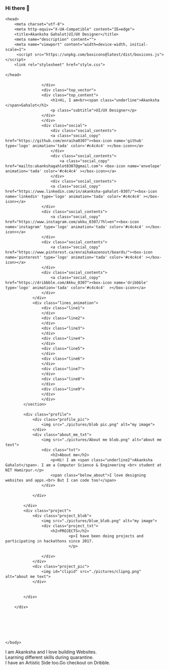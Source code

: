 ### Hi there 👋

<!--
**enraiha0307/enraiha0307** is a ✨ _special_ ✨ repository because its `README.md` (this file) appears on your GitHub profile.

Here are some ideas to get you started:

- 🔭 I’m currently working on ...
- 🌱 I’m currently learning ...
- 👯 I’m looking to collaborate on ...
- 🤔 I’m looking for help with ...
- 💬 Ask me about ...
- 📫 How to reach me: ...
- 😄 Pronouns: ...
- ⚡ Fun fact:
-->

<!DOCTYPE html>
<!--[if gt IE 8]><!--> <html class="no-js" data-theme="light"> <!--<![endif]-->
    <head>
        <meta charset="utf-8">
        <meta http-equiv="X-UA-Compatible" content="IE=edge">
        <title>Akanksha Gahalot|UI/UX Designer</title>
        <meta name="description" content="">
        <meta name="viewport" content="width=device-width, initial-scale=1"> 
         <script src="https://unpkg.com/boxicons@latest/dist/boxicons.js"></script>
        <link rel="stylesheet" href="style.css">
       
    </head>
    
                    </div>
                    <div class="top_vector">
                    <div class="top_content">
                        <h1>Hi, I am<br><span class="underline">Akanksha </span>Gahalot</h1>
                        <p class="subtitle">UI/UX Designer</p>
                    </div>
                    </div> 
                    <div class="social">
                        <div class="social_contents">
                        <a class="social_copy" href="https://github.com/enraiha0307"><box-icon name='github' type='logo' animation='tada' color='#c4c4c4' ></box-icon></a>
                        </div>
                        <div class="social_contents">
                            <a class="social_copy" href="mailto:akankshagahlot0307@gmail.com"> <box-icon name='envelope' animation='tada' color='#c4c4c4' ></box-icon></a>
                        </div>
                        <div class="social_contents">
                        <a class="social_copy" href="https://www.linkedin.com/in/akanksha-gahalot-0307/"><box-icon name='linkedin' type='logo' animation='tada' color='#c4c4c4' ></box-icon></a>
                    </div>
                    <div class="social_contents">
                        <a class="social_copy" href="https://www.instagram.com/akku_0307/?hl=en"><box-icon name='instagram' type='logo' animation='tada' color='#c4c4c4' ></box-icon></a>
                    </div>
                    <div class="social_contents">
                        <a class="social_copy" href="https://www.pinterest.ca/enraihakazenost/boards/"><box-icon name='pinterest' type='logo' animation='tada' color='#c4c4c4' ></box-icon></a>
                    </div>
                    <div class="social_contents">
                        <a class="social_copy" href="https://dribbble.com/Akku_0307"><box-icon name='dribbble' type='logo' animation='tada' color='#c4c4c4'  ></box-icon></a>
                    </div>
                </div>
                <div class="lines_animation">
                    <div class="line1">
                    </div>
                    <div class="line2">
                    </div>
                    <div class="line3">
                    </div>
                    <div class="line4">
                    </div>
                    <div class="line5">
                    </div>
                    <div class="line6">
                    </div>
                    <div class="line7">
                    </div>
                    <div class="line8">
                    </div>      
                    <div class="line9">
                    </div>     
                    </div>
            </section>
            
            <div class="profile">
                <div class="profile_pic">
                    <img src="./pictures/blob pic.png" alt="my image">
                </div>
                <div class="about_me_txt">
                    <img src="./pictures/About me blob.png" alt="about me text">
                    <div class="txt">
                        <h2>About me</h2>
                        <p>Hi! I am <span class="underline2">Akanksha Gahalot</span>. I am a Computer Science & Engineering <br> student at NIT Hamirpur.</p>
                        <span class="below_about">I love designing websites and apps.<br> But I can code too!</span>
                    </div>
                   
                </div>
          
            </div>
            <div class="project">
                <div class="project_blob">
                    <img src="./pictures/blue_blob.png" alt="my image">
                    <div class="project_txt">
                        <h2>PROJECTS</h2>
                                <p>I have been doing projects and participating in hackathons since 2017.
                                </p>
                                
                    </div>
                </div>
                <div class="project_pic">
                    <img id="clipid" src="./pictures/clipng.png" alt="about me text">
                </div>
               
          
            </div>
            
        </div>
       
       

        
        
       
    </body>
</html>
I am Akanksha and I love building Websites.<br>
Learning different skills during quarantine.<br>
I have an Artistic Side too.Go checkout on Dribble.
  
  
